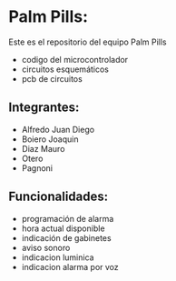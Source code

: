 # Palm Pills:
Este es el repositorio del equipo Palm Pills
- codigo del microcontrolador
- circuitos esquemáticos
- pcb de circuitos

## Integrantes:
- Alfredo Juan Diego 
- Boiero  Joaquin
- Diaz Mauro
- Otero 
- Pagnoni

## Funcionalidades:
- programación de alarma
- hora actual disponible
- indicación de gabinetes
- aviso sonoro
- indicacion luminica
- indicacion alarma por voz
